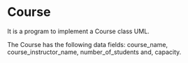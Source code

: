 # Course
It is a program to implement a Course class UML.

The Course has the following data fields: course_name, course_instructor_name, number_of_students and, capacity.

